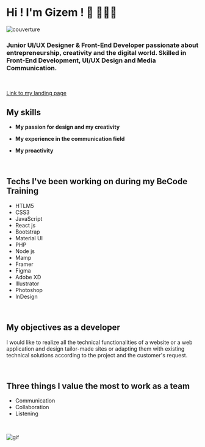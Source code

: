 
# **Hi ! I'm Gizem !** 👋 👩🏻‍💻
![couverture](https://github.com/GizemOnur/GizemOnur/blob/main/bannie%CC%80re.png)

### Junior UI/UX Designer & Front-End Developer passionate about entrepreneurship, creativity and the digital world. Skilled in Front-End Development, UI/UX Design and Media Communication.

<br>

[Link to my landing page](https://GizemOnur.github.io/GizemOnur)

## **My skills**
- **My passion for design and my creativity**

- **My experience in the communication field**

- **My proactivity**

<br>

 ## **Techs I've been working on during my BeCode Training**

- HTLM5 
- CSS3
- JavaScript
- React js
- Bootstrap
- Material UI
- PHP
- Node js
- Mamp
- Framer
- Figma
- Adobe XD
- Illustrator
- Photoshop
- InDesign

<br>

## **My objectives as a developer**

I would like to realize all the technical functionalities of a website or a web application and design tailor-made sites or adapting them with existing technical solutions according to the project and the customer's request. 

<br>


## **Three things I value the most to work as a team**

- Communication
- Collaboration
- Listening


<br>

![gif](https://c.tenor.com/U-vTBdF6z28AAAAd/cat-shaking.gif) 
